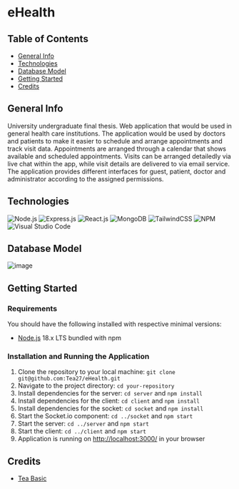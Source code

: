 # eHealth

## Table of Contents

* [General Info](#general-info)
* [Technologies](#technologies)
* [Database Model](#database-model)
* [Getting Started](#getting-started)
* [Credits](#credits)


## General Info

University undergraduate final thesis. Web application that would be used in general health care institutions. The application would be used by doctors and patients to make it easier to schedule and arrange appointments and track visit data. Appointments are arranged through a calendar that shows available and scheduled appointments. Visits can be arranged detailedly via live chat within the app, while visit details are delivered to via email service. The application provides different interfaces for guest, patient, doctor and administrator according to the assigned permissions.

## Technologies

![Node.js](https://img.shields.io/badge/Node.js-339933.svg?style=for-the-badge&logo=Node.js&logoColor=white)
![Express.js](https://img.shields.io/badge/Express.js-000000.svg?style=for-the-badge&logo=Express&logoColor=white)
![React.js](https://img.shields.io/badge/React.js-61DAFB.svg?style=for-the-badge&logo=React&logoColor=white)
![MongoDB](https://img.shields.io/badge/MongoDB-47A248.svg?style=for-the-badge&logo=MongoDB&logoColor=white)
![TailwindCSS](https://img.shields.io/badge/Tailwind%20CSS-06B6D4.svg?style=for-the-badge&logo=Tailwind-CSS&logoColor=white)
![NPM](https://img.shields.io/badge/NPM-%23CB3837.svg?style=for-the-badge&logo=npm&logoColor=white)
![Visual Studio Code](https://img.shields.io/badge/Visual%20Studio%20Code-0078d7.svg?style=for-the-badge&logo=visual-studio-code&logoColor=white)

## Database Model

![image](https://github.com/Tea27/eHealth/assets/79653091/03b2be5a-826f-4f0f-a12d-adbe903a7f11)


## Getting Started

### Requirements

You should have the following installed with respective minimal versions:

- [Node.js](https://nodejs.org/en/) 18.x LTS bundled with npm

### Installation and Running the Application

1. Clone the repository to your local machine: `git clone git@github.com:Tea27/eHealth.git`
2. Navigate to the project directory: `cd your-repository`
3. Install dependencies for the server: `cd server` and `npm install`
4. Install dependencies for the client: `cd client` and `npm install`
5. Install dependencies for the socket: `cd socket` and `npm install`
6. Start the Socket.io component: `cd ../socket` and `npm start`
7. Start the server: `cd ../server` and `npm start`
8. Start the client: `cd ../client` and `npm start`
9. Application is running on [http://localhost:3000/](https://teamstructor.test/) in your browser


## Credits

* [Tea Basic](https://github.com/Tea27)

